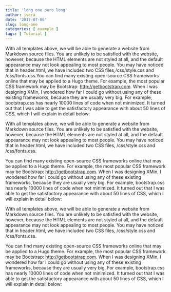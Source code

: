 ```yaml
---
title: 'long one pero long'
author: jvera
date: '2017-07-06'
slug: long-one
categories: [ example ]
tags: [ Tutorial ]
---
```

With all templates above, we will be able to generate a website from Markdown source files. You are unlikely to be satisfied with the website, however, because the HTML elements are not styled at all, and the default appearance may not look appealing to most people. You may have noticed that in header.html, we have included two CSS files,/css/style.css and /css/fonts.css.You can find many existing open-source CSS frameworks online that may be applied to a Hugo theme. For example, the most popular CSS framework may be Bootstrap: http://getbootstrap.com. When I was designing XMin, I wondered how far I could go without using any of these existing frameworks, because they are usually very big. For example, bootstrap.css has nearly 10000 lines of code when not minimized. It turned out that I was able to get the satisfactory appearance with about 50 lines of CSS, which I will explain in detail below:

With all templates above, we will be able to generate a website from Markdown source files. You are unlikely to be satisfied with the website, however, because the HTML elements are not styled at all, and the default appearance may not look appealing to most people. You may have noticed that in header.html, we have included two CSS files, /css/style.css and /css/fonts.css.

You can find many existing open-source CSS frameworks online that may be applied to a Hugo theme. For example, the most popular CSS framework may be Bootstrap: http://getbootstrap.com. When I was designing XMin, I wondered how far I could go without using any of these existing frameworks, because they are usually very big. For example, bootstrap.css has nearly 10000 lines of code when not minimized. It turned out that I was able to get the satisfactory appearance with about 50 lines of CSS, which I will explain in detail below:

With all templates above, we will be able to generate a website from Markdown source files. You are unlikely to be satisfied with the website, however, because the HTML elements are not styled at all, and the default appearance may not look appealing to most people. You may have noticed that in header.html, we have included two CSS files, /css/style.css and /css/fonts.css.

You can find many existing open-source CSS frameworks online that may be applied to a Hugo theme. For example, the most popular CSS framework may be Bootstrap: http://getbootstrap.com. When I was designing XMin, I wondered how far I could go without using any of these existing frameworks, because they are usually very big. For example, bootstrap.css has nearly 10000 lines of code when not minimized. It turned out that I was able to get the satisfactory appearance with about 50 lines of CSS, which I will explain in detail below: